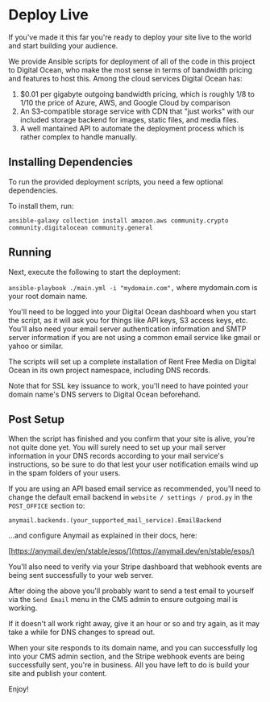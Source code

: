 # Deploy Live

If you've made it this far you're ready to deploy your site live to the world and start building your audience.

We provide Ansible scripts for deployment of all of the code in this project to Digital Ocean, who make the most sense in terms of bandwidth pricing and features to host this.  Among the cloud services Digital Ocean has:

1. $0.01 per gigabyte outgoing bandwidth pricing, which is roughly 1/8 to 1/10 the price of Azure, AWS, and Google Cloud by comparison
2. An S3-compatible storage service with CDN that "just works" with our included storage backend for images, static files, and media files.
3. A well mantained API to automate the deployment process which is rather complex to handle manually.

## Installing Dependencies

To run the provided deployment scripts, you need a few optional dependencies.

To install them, run:

`ansible-galaxy collection install amazon.aws community.crypto community.digitalocean community.general `

## Running

Next, execute the following to start the deployment:

`ansible-playbook ./main.yml -i "mydomain.com",` where mydomain.com is your root domain name.

You'll need to be logged into your Digital Ocean dashboard when you start the script, as it will ask you for things like API keys, S3 access keys, etc.  You'll also need your email server authentication information and SMTP server information if you are not using a common email service like gmail or yahoo or similar.

The scripts will set up a complete installation of Rent Free Media on Digital Ocean in its own project namespace, including DNS records.

Note that for SSL key issuance to work, you'll need to have pointed your domain name's DNS servers to Digital Ocean beforehand.

## Post Setup

When the script has finished and you confirm that your site is alive, you're not quite done yet.  You will surely need to set up your mail server information in your DNS records according to your mail service's instructions, so be sure to do that lest your user notification emails wind up in the spam folders of your users.

If you are using an API based email service as recommended, you'll need to change the default email backend in `website / settings / prod.py` in the `POST_OFFICE` section to:

`anymail.backends.(your_supported_mail_service).EmailBackend`

...and configure Anymail as explained in their docs, here:

[https://anymail.dev/en/stable/esps/](https://anymail.dev/en/stable/esps/)

You'll also need to verify via your Stripe dashboard that webhook events are being sent successfully to your web server.

After doing the above you'll probably want to send a test email to yourself via the `Send Email` menu in the CMS admin to ensure outgoing mail is working.

If it doesn't all work right away, give it an hour or so and try again, as it may take a while for DNS changes to spread out.

When your site responds to its domain name, and you can successfully log into your CMS admin section, and the Stripe webhook events are being successfully sent, you're in business. All you have left to do is build your site and publish your content.

Enjoy!